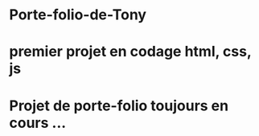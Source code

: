 # Porte-folio-de-Tony

# premier projet en codage html, css, js

# Projet de porte-folio toujours en cours ...
